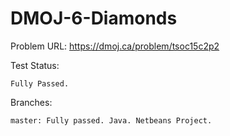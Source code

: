# DMOJ-6-Diamonds

Problem URL:
    https://dmoj.ca/problem/tsoc15c2p2
    
Test Status:
    
    Fully Passed.
    
Branches:

    master: Fully passed. Java. Netbeans Project.

